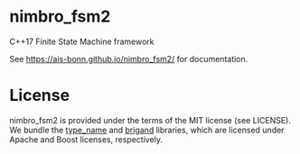 
# nimbro_fsm2

C++17 Finite State Machine framework

See https://ais-bonn.github.io/nimbro_fsm2/ for documentation.

# License

nimbro_fsm2 is provided under the terms of the MIT license (see LICENSE).
We bundle the [type_name] and [brigand] libraries, which are licensed
under Apache and Boost licenses, respectively.

[type_name]: https://github.com/adambadura/type_name
[brigand]: https://github.com/edouarda/brigand

